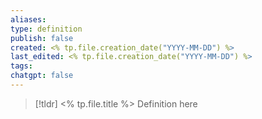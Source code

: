 ```yaml
---
aliases: 
type: definition
publish: false
created: <% tp.file.creation_date("YYYY-MM-DD") %>
last_edited: <% tp.file.creation_date("YYYY-MM-DD") %>
tags: 
chatgpt: false
---
```

>[!tldr] <% tp.file.title %>
>Definition here

